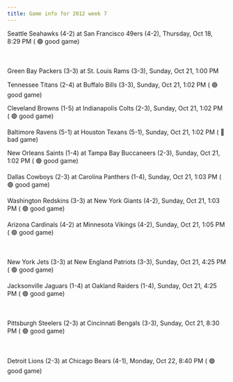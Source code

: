 ```yaml
---
title: Game info for 2012 week 7
---
```

Seattle Seahawks (4-2) at San Francisco 49ers (4-2), Thursday, Oct 18, 8:29 PM (	:green_circle: good game)


<br/>

Green Bay Packers (3-3) at St. Louis Rams (3-3), Sunday, Oct 21, 1:00 PM

Tennessee Titans (2-4) at Buffalo Bills (3-3), Sunday, Oct 21, 1:02 PM (	:green_circle: good game)

Cleveland Browns (1-5) at Indianapolis Colts (2-3), Sunday, Oct 21, 1:02 PM (	:green_circle: good game)

Baltimore Ravens (5-1) at Houston Texans (5-1), Sunday, Oct 21, 1:02 PM (	:red_circle: bad game)

New Orleans Saints (1-4) at Tampa Bay Buccaneers (2-3), Sunday, Oct 21, 1:02 PM (	:green_circle: good game)

Dallas Cowboys (2-3) at Carolina Panthers (1-4), Sunday, Oct 21, 1:03 PM (	:green_circle: good game)

Washington Redskins (3-3) at New York Giants (4-2), Sunday, Oct 21, 1:03 PM (	:green_circle: good game)

Arizona Cardinals (4-2) at Minnesota Vikings (4-2), Sunday, Oct 21, 1:05 PM (	:green_circle: good game)


<br/>

New York Jets (3-3) at New England Patriots (3-3), Sunday, Oct 21, 4:25 PM (	:green_circle: good game)

Jacksonville Jaguars (1-4) at Oakland Raiders (1-4), Sunday, Oct 21, 4:25 PM (	:green_circle: good game)


<br/>

Pittsburgh Steelers (2-3) at Cincinnati Bengals (3-3), Sunday, Oct 21, 8:30 PM (	:green_circle: good game)


<br/>

Detroit Lions (2-3) at Chicago Bears (4-1), Monday, Oct 22, 8:40 PM (	:green_circle: good game)

